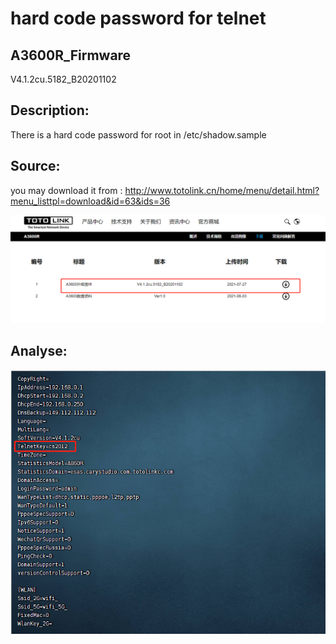# hard code password for telnet

## A3600R_Firmware

V4.1.2cu.5182_B20201102

## Description:

There is a hard code password for root in /etc/shadow.sample

## Source:

you may download it from : http://www.totolink.cn/home/menu/detail.html?menu_listtpl=download&id=63&ids=36

![image-20220606105532193](https://github.com/cilan2/iot/blob/main/img/image-20220606105532193.png)

## Analyse:

![image-20220606134717972](https://github.com/cilan2/iot/blob/main/img/image-20220606134717972.png)
